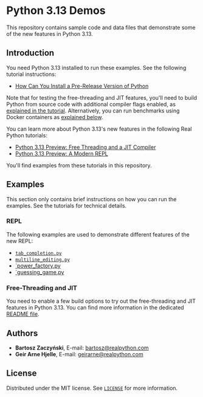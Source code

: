 # Python 3.13 Demos

This repository contains sample code and data files that demonstrate some of the new features in Python 3.13.

## Introduction

You need Python 3.13 installed to run these examples. See the following tutorial instructions:

- [How Can You Install a Pre-Release Version of Python](https://realpython.com/python-pre-release/)

Note that for testing the free-threading and JIT features, you'll need to build Python from source code with additional compiler flags enabled, as [explained in the tutorial](https://realpython.com/python313-free-threading-jit/#get-your-hands-on-the-new-features). Alternatively, you can run benchmarks using Docker containers as [explained below](#free-threading-and-jit).

You can learn more about Python 3.13's new features in the following Real Python tutorials:

<!-- - [Python 3.13: Cool New Features for You to Try](https://realpython.com/python313-new-features/) -->
- [Python 3.13 Preview: Free Threading and a JIT Compiler](https://realpython.com/python313-free-threading-jit/) 
- [Python 3.13 Preview: A Modern REPL](https://realpython.com/python313-repl)

You'll find examples from these tutorials in this repository.

## Examples

This section only contains brief instructions on how you can run the examples. See the tutorials for technical details.

### REPL

The following examples are used to demonstrate different features of the new REPL:

- [`tab_completion.py`](repl/tab_completion.py)
- [`multiline_editing.py`](repl/multiline_editing.py)
- [`power_factory.py](repl/power_factory.py)
- [`guessing_game.py](repl/guessing_game.py)

### Free-Threading and JIT

You need to enable a few build options to try out the free-threading and JIT features in Python 3.13. You can find more information in the dedicated [README file](free-threading-jit/README.md).

## Authors

- **Bartosz Zaczyński**, E-mail: [bartosz@realpython.com](bartosz@realpython.com)
- **Geir Arne Hjelle**, E-mail: [geirarne@realpython.com](geirarne@realpython.com)

## License

Distributed under the MIT license. See [`LICENSE`](../LICENSE) for more information.
